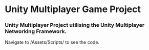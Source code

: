 # Unity Multiplayer Game Project
### Unity Multiplayer Project utilising the Unity Multiplayer Networking Framework.
Navigate to /Assets/Scripts/ to see the code.

